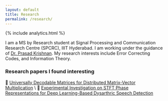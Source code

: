 ```yaml
---
layout: default
title: Research
permalink: /research/
---
```

{% include analytics.html %}

I am a MS by Research student at Signal Processing and Communication Research Centre (SPCRC), IIIT Hyderabad. I am working under the guidance of [Dr. Prasad Krishnan](https://faculty.iiit.ac.in/~prasad.krishnan/). My research interests include Error Correcting Codes, and Information Theory.

### Research papers I found interesting

:bookmark_tabs: [Universally Decodable Matrices for Distributed Matrix-Vector Multiplication](https://arxiv.org/abs/1901.10674) \\
:bookmark_tabs: [Experimental Investigation on STFT Phase Representations for Deep Learning-Based Dysarthric Speech Detection](https://ieeexplore.ieee.org/abstract/document/9747205)